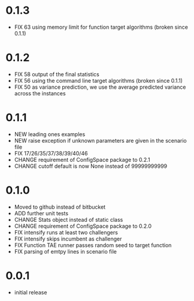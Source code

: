 # 0.1.3

* FIX 63 using memory limit for function target algorithms (broken since 0.1.1)

# 0.1.2

* FIX 58 output of the final statistics
* FIX 56 using the command line target algorithms (broken since 0.1.1)
* FIX 50 as variance prediction, we use the average predicted variance across the instances

# 0.1.1

* NEW leading ones examples
* NEW raise exception if unknown parameters are given in the scenario file
* FIX 17/26/35/37/38/39/40/46
* CHANGE requirement of ConfigSpace package to 0.2.1
* CHANGE cutoff default is now None instead of 99999999999


# 0.1.0

* Moved to github instead of bitbucket
* ADD further unit tests
* CHANGE Stats object instead of static class
* CHANGE requirement of ConfigSpace package to 0.2.0
* FIX intensify runs at least two challengers
* FIX intensify skips incumbent as challenger
* FIX Function TAE runner passes random seed to target function
* FIX parsing of emtpy lines in scenario file

# 0.0.1

* initial release